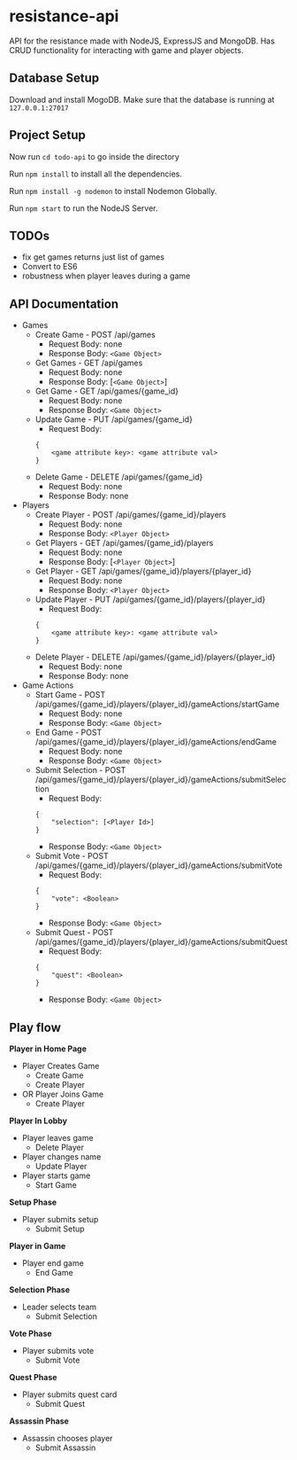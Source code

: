 # resistance-api
API for the resistance made with NodeJS, ExpressJS and MongoDB. Has CRUD functionality for interacting with game and player objects.

## Database Setup

Download and install MogoDB.
Make sure that the database is running at `127.0.0.1:27017`

## Project Setup

Now run `cd todo-api` to go inside the directory

Run `npm install` to install all the dependencies.

Run `npm install -g nodemon` to install Nodemon Globally.

Run `npm start` to run the NodeJS Server.

## TODOs
* fix get games returns just list of games
* Convert to ES6
* robustness when player leaves during a game

## API Documentation

* Games
  * Create Game - POST /api/games
    * Request Body: none
    * Response Body: `<Game Object>`
  * Get Games - GET /api/games
    * Request Body: none
    * Response Body: [`<Game Object>`]
  * Get Game - GET /api/games/{game_id}
    * Request Body: none
    * Response Body: `<Game Object>`
  * Update Game - PUT /api/games/{game_id}
    * Request Body:
    ```
    {
        <game attribute key>: <game attribute val>
    }
    ```
  * Delete Game - DELETE /api/games/{game_id}
    * Request Body: none
    * Response Body: none
* Players
  * Create Player - POST /api/games/{game_id}/players
    * Request Body: none
    * Response Body: `<Player Object>`
  * Get Players - GET /api/games/{game_id}/players
    * Request Body: none
    * Response Body: [`<Player Object>`]
  * Get Player - GET /api/games/{game_id}/players/{player_id}
    * Request Body: none
    * Response Body: `<Player Object>`
  * Update Player - PUT /api/games/{game_id}/players/{player_id}
    * Request Body:
    ```
    {
        <game attribute key>: <game attribute val>
    }
    ```
  * Delete Player - DELETE /api/games/{game_id}/players/{player_id}
    * Request Body: none
    * Response Body: none
* Game Actions
  * Start Game - POST /api/games/{game_id}/players/{player_id}/gameActions/startGame
    * Request Body: none
    * Response Body: `<Game Object>`
  * End Game - POST /api/games/{game_id}/players/{player_id}/gameActions/endGame
    * Request Body: none
    * Response Body: `<Game Object>`
  * Submit Selection - POST /api/games/{game_id}/players/{player_id}/gameActions/submitSelection
    * Request Body: 
    ```
    {
        "selection": [<Player Id>]
    }
    ```
    * Response Body: `<Game Object>`
  * Submit Vote - POST /api/games/{game_id}/players/{player_id}/gameActions/submitVote
    * Request Body: 
    ```
    {
        "vote": <Boolean>
    }
    ```
    * Response Body: `<Game Object>`
  * Submit Quest - POST /api/games/{game_id}/players/{player_id}/gameActions/submitQuest
    * Request Body: 
    ```
    {
        "quest": <Boolean>
    }
    ```
    * Response Body: `<Game Object>`

## Play flow

**Player in Home Page**
* Player Creates Game
  * Create Game
  * Create Player
* OR Player Joins Game
  * Create Player

**Player In Lobby**
* Player leaves game
  * Delete Player
* Player changes name
  * Update Player
* Player starts game
  * Start Game

**Setup Phase**
* Player submits setup
  * Submit Setup

**Player in Game**
* Player end game
  * End Game

**Selection Phase**
* Leader selects team
  * Submit Selection

**Vote Phase**
* Player submits vote
  * Submit Vote

**Quest Phase**
* Player submits quest card
  * Submit Quest

**Assassin Phase**
* Assassin chooses player
  * Submit Assassin